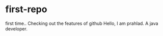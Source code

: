 # first-repo
first time.. Checking out the features of github
Hello, I am prahlad. A java developer.
